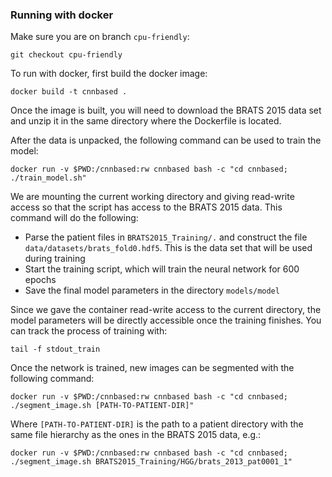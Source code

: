 ### Running with docker

Make sure you are on branch `cpu-friendly`:

```
git checkout cpu-friendly
```

To run with docker, first build the docker image:

```
docker build -t cnnbased .
```

Once the image is built, you will need to download the BRATS 2015 data set and unzip it in the same directory where the Dockerfile is located.

After the data is unpacked, the following command can be used to train the model:

```
docker run -v $PWD:/cnnbased:rw cnnbased bash -c "cd cnnbased; ./train_model.sh"
```

We are mounting the current working directory and giving read-write access so that the script has access to the BRATS 2015 data. This command will do the following:

* Parse the patient files in `BRATS2015_Training/.` and construct the file `data/datasets/brats_fold0.hdf5`. This is the data set that will be used during training
* Start the training script, which will train the neural network for 600 epochs
* Save the final model parameters in the directory `models/model`

Since we gave the container read-write access to the current directory, the model parameters will be directly accessible once the training finishes. You can track the process of training with:

```
tail -f stdout_train
```

Once the network is trained, new images can be segmented with the following command:

```
docker run -v $PWD:/cnnbased:rw cnnbased bash -c "cd cnnbased; ./segment_image.sh [PATH-TO-PATIENT-DIR]"
```

Where `[PATH-TO-PATIENT-DIR]` is the path to a patient directory with the same file hierarchy as the ones in the BRATS 2015 data, e.g.:

```
docker run -v $PWD:/cnnbased:rw cnnbased bash -c "cd cnnbased; ./segment_image.sh BRATS2015_Training/HGG/brats_2013_pat0001_1"
```

